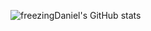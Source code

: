 ![freezingDaniel's GitHub stats](https://github-readme-stats.vercel.app/api?username=freezingDaniel&include_all_commits=true&show_icons=true&theme=tokyonight)

<!--
  **Card created using:** https://github.com/anuraghazra/github-readme-stats

  **freezingDaniel/freezingDaniel** is a ✨ _special_ ✨ repository because its `README.md` (this file) appears on your GitHub profile.

  Here are some ideas to get you started:

  - 🔭 I’m currently working on ...
  - 🌱 I’m currently learning ...
  - 👯 I’m looking to collaborate on ...
  - 🤔 I’m looking for help with ...
  - 💬 Ask me about ...
  - 📫 How to reach me: ...
  - 😄 Pronouns: ...
  - ⚡ Fun fact: ...
-->
